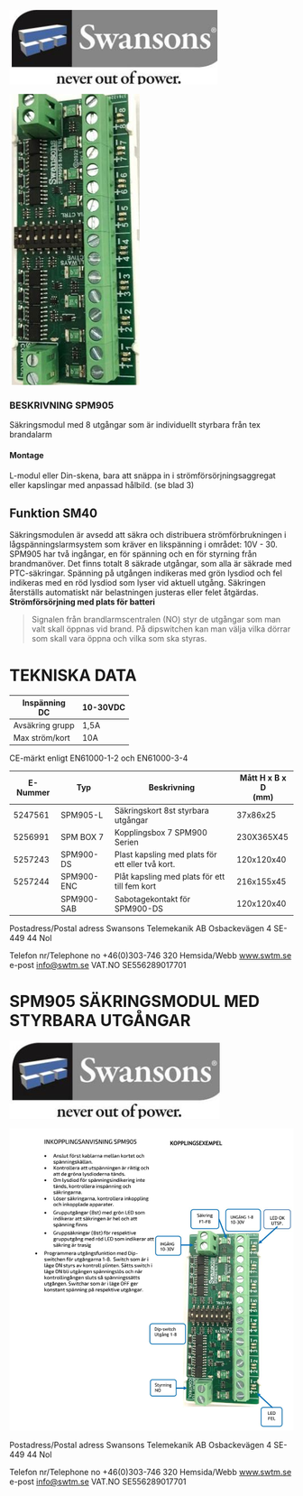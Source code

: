 ![](_page_0_Picture_1.jpeg)

![](_page_0_Picture_2.jpeg)

### BESKRIVNING SPM905

Säkringsmodul med 8 utgångar som är individuellt styrbara från tex brandalarm

#### Montage

L-modul eller Din-skena, bara att snäppa in i strömförsörjningsaggregat eller kapslingar med anpassad hålbild. (se blad 3)

## Funktion  **SM40**

Säkringsmodulen är avsedd att säkra och distribuera strömförbrukningen i lågspänningslarmsystem som kräver en likspänning i området: 10V - 30. SPM905 har två ingångar, en för spänning och en för styrning från brandmanöver. Det finns totalt 8 säkrade utgångar, som alla är säkrade med PTC-säkringar. Spänning på utgången indikeras med grön lysdiod och fel indikeras med en röd lysdiod som lyser vid aktuell utgång. Säkringen återställs automatiskt när belastningen justeras eller felet åtgärdas.  **Strömförsörjning med plats för batteri**

> Signalen från brandlarmscentralen (NO) styr de utgångar som man valt skall öppnas vid brand. På dipswitchen kan man välja vilka dörrar som skall vara öppna och vilka som ska styras.

# TEKNISKA DATA

| Inspänning<br>DC | 10-30VDC |
|------------------|----------|
| Avsäkring grupp  | 1,5A     |
| Max ström/kort   | 10A      |

CE-märkt enligt EN61000-1-2 och EN61000-3-4

| E-Nummer | Typ        | Beskrivning                                      | Mått H x B x D<br>(mm) |
|----------|------------|--------------------------------------------------|------------------------|
| 5247561  | SPM905-L   | Säkringskort 8st styrbara utgångar               | 37x86x25               |
| 5256991  | SPM BOX 7  | Kopplingsbox 7 SPM900 Serien                     | 230X365X45             |
| 5257243  | SPM900-DS  | Plast kapsling med plats för ett eller två kort. | 120x120x40             |
| 5257244  | SPM900-ENC | Plåt kapsling med plats för ett till fem kort    | 216x155x45             |
|          | SPM900-SAB | Sabotagekontakt för SPM900-DS                    | 120x120x40             |

Postadress/Postal adress Swansons Telemekanik AB Osbackevägen 4 SE-449 44 Nol

Telefon nr/Telephone no +46(0)303-746 320 Hemsida/Webb www.swtm.se e-post info@swtm.se VAT.NO SE556289017701

# **SPM905 SÄKRINGSMODUL MED STYRBARA UTGÅNGAR**

![](_page_1_Picture_1.jpeg)

![](_page_1_Figure_2.jpeg)

Postadress/Postal adress Swansons Telemekanik AB Osbackevägen 4 SE-449 44 Nol

Telefon nr/Telephone no +46(0)303-746 320 Hemsida/Webb www.swtm.se e-post info@swtm.se VAT.NO SE556289017701